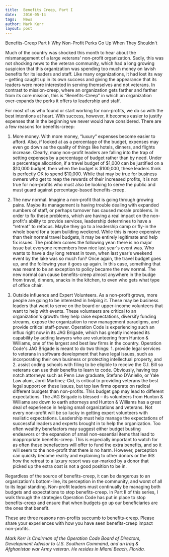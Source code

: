 ```yaml
---
title:  Benefits Creep, Part I
date:   2016-05-14
tags:   News
author: Mark Kerr
layout: post
---
```


Benefits-Creep Part I: Why Non-Profit Perks Go Up When They Shouldn't

Much of the country was shocked this month to hear about the mismanagement of a large veterans' non-profit organization.  Sadly, this was not shocking news to the veteran community, which had a long growing suspicion that this organization was spending too much money on lavish benefits for its leaders and staff.   Like many organizations, it had lost its way – getting caught up in its own success and giving the appearance that its leaders were more interested in serving themselves and not veterans.  In contrast to mission-creep, where an organization gets farther and farther from its core mission, this is “Benefits-Creep” in which an organization over-expands the perks it offers to leadership and staff.

For most of us who found or start working for non-profits, we do so with the best intentions at heart.  With success, however, it becomes easier to justify expenses that in the beginning we never would have considered.  There are a few reasons for benefits-creep:

1. More money.  With more money, “luxury” expenses become easier to afford.  Also, if looked at as a percentage of the budget, expenses may even go down as the quality of things like hotels, dinners, and flights increase.  Clearly, many non-profit leaders are falling into the trap of setting expenses by a percentage of budget rather than by need.  Under a percentage allocation, if a travel budget of $1,000 can be justified on a $10,000 budget, then when the budget is $100,000, these leaders think is perfectly OK to spend $10,000.  While that may be true for business owners who get to reap the rewards of their increased profits, it is not true for non-profits who must also be looking to serve the public and must guard against percentage-based benefits-creep.

2. The new normal.  Imagine a non-profit that is going through growing pains.  Maybe its management is having trouble dealing with expanded numbers of staff, or perhaps turnover has caused morale problems.  In order to fix these problems, which are having a real impact on the non-profit's ability to provide services, leadership determines to have a “retreat” to refocus. Maybe they go to a leadership camp or fly-in the whole board for a team building weekend. While this is more expensive than their normal travel budgets, it may be entirely legitimate and help fix issues. The problem comes the following year:  there is no major issue but everyone remembers how nice last year's event was.  Who wants to have a day long retreat in town, when last year's weekend event by the lake was so much fun?  Once again, the travel budget goes up, and the following year it goes up again.  In this case, something that was meant to be an exception to policy became the new normal.  The new normal can cause benefits-creep almost anywhere in the budge from travel, dinners, snacks in the kitchen, to even who gets what type of office chair.  

3. Outside influence and Expert Volunteers.  As a non-profit grows, more people are going to be interested in helping it. These may be business leaders that want to serve on the board or upper-income volunteers that want to help with events.  These volunteers are critical to an organization's growth:  they help raise expectations, diversify funding streams, expose the organization to new management paradigms, and provide critical staff-power.  Operation Code is experiencing such an influx right now in its JAG Brigade, which has greatly increased its capability by adding lawyers who are volunteering from Hunton & Williams, one of the largest and best law firms in the country. Operation Code's JAG Brigade is meant to do two things:  1. provide legal services to veterans in software development that have legal issues, such as incorporating their own business  or protecting intellectual property, and 2. assist coding schools with filing to be eligible to receive the G.I. Bill so veterans can use their benefits to learn to code.  Obviously, having top notch attorneys such as Penn Law graduate, Stefano D'Aniello, or Yale Law alum, Jordi Martinez-Cid, is critical to providing veterans the best legal support on these issues, but top law firms operate on radical different budgets than non-profits.  This budget gap may lead to different expectations.   The JAG Brigade is blessed – its volunteers from Hunton & Williams are down to earth attorneys and Hunton & Williams has a great deal of experience in helping small organizations and veterans.  Not every non-profit will be so lucky in getting expert volunteers with realistic expectations.  Leadership must help manage the expectations of successful leaders and experts brought in to help the organization.  Too often wealthy benefactors may suggest either budget busting endeavors or the expansion of small non-essential items that lead to inappropriate benefits-creep.  This is especially important to watch for as often these benefactors will offer to fund the extra benefits, and so it will seem to the non-profit that there is no harm.  However, perception can quickly become reality and explaining to other donors or the IRS how the retreat to a luxury resort was ear-marked by a donor that picked up the extra cost is not a good position to be in.

Regardless of the source of benefits-creep, it can be dangerous to an organization's bottom-line, its perception in the community, and worst of all to its legal standing.  Non-profit leaders must continually be managing both budgets and expectations to stop benefits-creep.  In Part II of this series, I walk through the strategies Operation Code has put in place to stop benefits-creep and ensure that when budgets go up our beneficiaries are the ones that benefit.

These are three reasons non-profits succumb to benefits-creep.  Please share your experiences with how you have seen benefits-creep impact non-profits.  

*Mark Kerr is Chairman of the Operation Code Board of Directors, Development Advisor to U.S. Southern Command, and an Iraq & Afghanistan war Army veteran. He resides in Miami Beach, Florida.*
